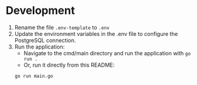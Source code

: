 # Development

1. Rename the file ```.env-template``` to ```.env```
2. Update the environment variables in the .env file to configure the PostgreSQL connection.
3. Run the application:
   - Navigate to the cmd/main directory and run the application with ```go run .```
   - Or, run it directly from this README:
   ```bash
   go run main.go
   ```